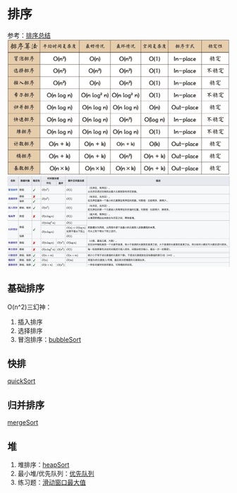 # 排序

参考：[排序总结](https://leetcode.cn/problems/sort-an-array/solutions/179489/fu-xi-ji-chu-pai-xu-suan-fa-java-by-liweiwei1419/)
![Alt text](./picture/image.png)
![Alt text](./picture/image-1.png)

## 基础排序

O(n^2)三幻神：  
1. 插入排序
2. 选择排序
3. 冒泡排序：[bubbleSort](./bubbleSort.py)

## 快排

[quickSort](./quickSort.py)


## 归并排序

[mergeSort](./mergeSort.py)

## 堆

1. 堆排序：[heapSort](./heap/heapSort.py) 
2. 最小堆/优先队列：[优先队列](./heap/heapq.ipynb)
3. 练习题：[滑动窗口最大值](./heap/slidingWindowMax.py)